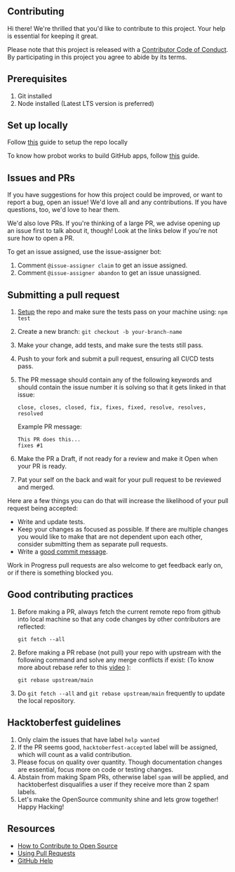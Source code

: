 ## Contributing

Hi there! We're thrilled that you'd like to contribute to this project. Your help is essential for keeping it great.

Please note that this project is released with a [Contributor Code of Conduct][code-of-conduct]. By participating in this project you agree to abide by its terms.

## Prerequisites

1. Git installed
2. Node installed (Latest LTS version is preferred)

## Set up locally

Follow [this][setup] guide to setup the repo locally

To know how probot works to build GitHub apps, follow [this](https://probot.github.io/docs/) guide.

## Issues and PRs

If you have suggestions for how this project could be improved, or want to report a bug, open an issue! We'd love all and any contributions. If you have questions, too, we'd love to hear them.

We'd also love PRs. If you're thinking of a large PR, we advise opening up an issue first to talk about it, though! Look at the links below if you're not sure how to open a PR.

To get an issue assigned, use the issue-assigner bot:

1. Comment `@issue-assigner claim` to get an issue assigned.
2. Comment `@issue-assigner abandon` to get an issue unassigned.

## Submitting a pull request

1. [Setup][Setup] the repo and make sure the tests pass on your machine using: `npm test`
2. Create a new branch: `git checkout -b your-branch-name`
3. Make your change, add tests, and make sure the tests still pass.
4. Push to your fork and submit a pull request, ensuring all CI/CD tests pass.
5. The PR message should contain any of the following keywords and should contain the issue number it is solving so that it gets linked in that issue:

   ```
   close, closes, closed, fix, fixes, fixed, resolve, resolves, resolved
   ```

   Example PR message:

   ```
   This PR does this...
   fixes #1
   ```
6. Make the PR a Draft, if not ready for a review and make it Open when your PR is ready.
7. Pat your self on the back and wait for your pull request to be reviewed and merged.

Here are a few things you can do that will increase the likelihood of your pull request being accepted:

- Write and update tests.
- Keep your changes as focused as possible. If there are multiple changes you would like to make that are not dependent upon each other, consider submitting them as separate pull requests.
- Write a [good commit message](http://tbaggery.com/2008/04/19/a-note-about-git-commit-messages.html).

Work in Progress pull requests are also welcome to get feedback early on, or if there is something blocked you.

## Good contributing practices

1. Before making a PR, always fetch the current remote repo from github into local machine so that any code changes by other contributors are reflected:

   ```
   git fetch --all
   ```
2. Before making a PR rebase (not pull) your repo with upstream with the following command and solve any merge conflicts if exist: (To know more about rebase refer to this [video](https://youtu.be/4aIazhclURE?feature=shared) ):

   ```
   git rebase upstream/main
   ```
3. Do `git fetch --all` and `git rebase upstream/main` frequently to update the local repository.

## Hacktoberfest guidelines

1. Only claim the issues that have label `help wanted`
2. If the PR seems good, `hacktoberfest-accepted` label will be assigned, which will count as a valid contribution.
3. Please focus on quality over quantity. Though documentation changes are essential, focus more on code or testing changes.
4. Abstain from making Spam PRs, otherwise label `spam` will be applied, and hacktoberfest disqualifies a user if they receive more than 2 spam labels.
5. Let's make the OpenSource community shine and lets grow together! Happy Hacking!

## Resources

- [How to Contribute to Open Source](https://opensource.guide/how-to-contribute/)
- [Using Pull Requests](https://help.github.com/articles/about-pull-requests/)
- [GitHub Help](https://help.github.com)

[setup]: SETUP.md
[code-of-conduct]: CODE_OF_CONDUCT.md
